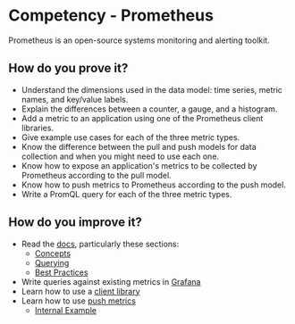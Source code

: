 # Competency - Prometheus

Prometheus is an open-source systems monitoring and alerting toolkit.

## How do you prove it?
* Understand the dimensions used in the data model: time series, metric names, and key/value labels.
* Explain the differences between a counter, a gauge, and a histogram.
* Add a metric to an application using one of the Prometheus client libraries.
* Give example use cases for each of the three metric types.
* Know the difference between the pull and push models for data collection and when you might need to use each one.
* Know how to expose an application's metrics to be collected by Prometheus according to the pull model.
* Know how to push metrics to Prometheus according to the push model.
* Write a PromQL query for each of the three metric types.

## How do you improve it?
* Read the [docs](https://prometheus.io/docs/introduction/overview/), particularly these sections:
  * [Concepts](https://prometheus.io/docs/concepts/data_model/)
  * [Querying](https://prometheus.io/docs/prometheus/latest/querying/basics/)
  * [Best Practices](https://prometheus.io/docs/practices/naming/)
* Write queries against existing metrics in [Grafana](stats.kube.searchspring.io/explore)
* Learn how to use a [client library](https://prometheus.io/docs/instrumenting/clientlibs/)
* Learn how to use [push metrics](https://prometheus.io/docs/instrumenting/pushing/)
  * [Internal Example](https://github.com/searchspring/k8s-cronjobs/blob/main/mysql-indexing-queue-stats/command.yml)
